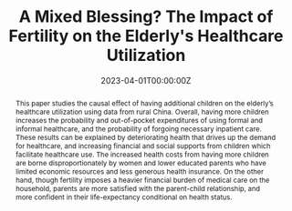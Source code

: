 ---
title: "A Mixed Blessing? The Impact of Fertility on the Elderly's Healthcare Utilization"
authors:
- admin
- Ting Yin
- Yi Zhang
- Takashi Oshio
date: "2023-04-01T00:00:00Z"
doi: ""

# Schedule page publish date (NOT publication's date).
publishDate: "2023-04-02T00:00:00Z"

# Publication type.
# Legend: 0 = Uncategorized; 1 = Conference paper; 2 = Journal article;
# 3 = Preprint / Working Paper; 4 = Report; 5 = Book; 6 = Book section;
# 7 = Thesis; 8 = Patent
publication_types:

# Publication name and optional abbreviated publication name.
publication: ""
publication_short: ""

abstract: This paper studies the causal effect of having additional children on the elderly’s healthcare utilization using data from rural China. Overall, having more children increases the probability and out-of-pocket expenditures of using formal and informal healthcare, and the probability of forgoing necessary inpatient care. These results can be explained by deteriorating health that drives up the demand for healthcare, and increasing financial and social supports from children which facilitate healthcare use. The increased health costs from having more children are borne disproportionately by women and lower educated parents who have limited economic resources and less generous health insurance. On the other hand, though fertility imposes a heavier financial burden of medical care on the household, parents are more satisfied with the parent-child relationship, and more confident in their life-expectancy conditional on health status.

# Summary. An optional shortened abstract.
summary:

tags:
- Source Themes
featured: false

links:
- name: PDF under request
url_pdf:
url_code: 
url_dataset: 
url_poster: 
url_project: 
url_slides: 
url_source: 
url_video: 

# Featured image
# To use, add an image named `featured.jpg/png` to your page's folder. 
image:
  caption: 'Image credit: [**Unsplash**](https://unsplash.com/photos/s9CC2SKySJM)'
  focal_point: ""
  preview_only: false

# Associated Projects (optional).
#   Associate this publication with one or more of your projects.
#   Simply enter your project's folder or file name without extension.
#   E.g. `internal-project` references `content/project/internal-project/index.md`.
#   Otherwise, set `projects: []`.
projects:
- internal-project

# Slides (optional).
#   Associate this publication with Markdown slides.
#   Simply enter your slide deck's filename without extension.
#   E.g. `slides: "example"` references `content/slides/example/index.md`.
#   Otherwise, set `slides: ""`.
slides:
---